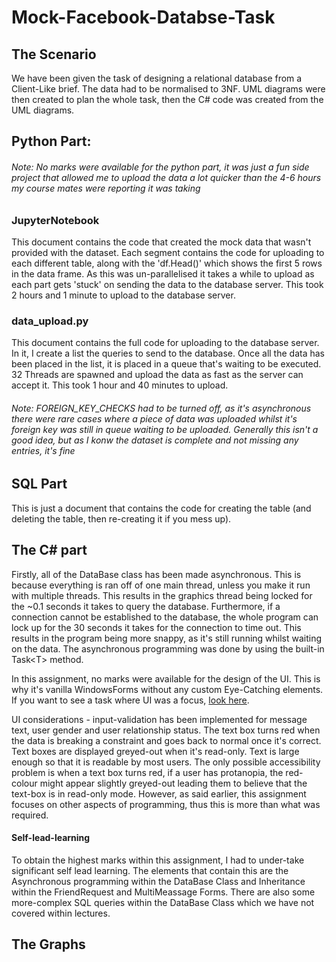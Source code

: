 
# Mock-Facebook-Databse-Task

## The Scenario
We have been given the task of designing a relational database from a Client-Like brief. The data had to be normalised to 3NF. UML diagrams were then created to plan the whole task, then the C# code was created from the UML diagrams. 

## Python Part:
###### Note: No marks were available for the python part, it was just a fun side project that allowed me to upload the data a lot quicker than the 4-6 hours my course mates were reporting it was taking
### JupyterNotebook
This document contains the code that created the mock data that wasn't provided with the dataset. Each segment contains the code for uploading to each different table, along with the 'df.Head()' which shows the first 5 rows in the data frame. As this was un-parallelised it takes a while to upload as each part gets 'stuck' on sending the data to the database server. This took 2 hours and 1 minute to upload to  the database server.

### data_upload.py
This document contains the full code for uploading to the database server. In it, I create a list the queries to send to the database. Once all the data has been placed in the list, it is placed in a queue that's waiting to be executed. 32 Threads are spawned and upload the data as fast as the server can accept it. This took 1 hour and 40 minutes to upload.
###### Note: FOREIGN_KEY_CHECKS had to be turned off, as it's asynchronous there were rare cases where a piece of data was uploaded whilst it's foreign key was still in queue waiting to be uploaded. Generally this isn't a good idea, but as I konw the dataset is complete and not missing any entries, it's fine
## SQL Part
This is just a document that contains the code for creating the table (and deleting the table, then re-creating it if you mess up).

## The C# part
Firstly, all of the DataBase class has been made asynchronous. This is because everything is ran off of one main thread, unless you make it run with multiple threads. This results in the graphics thread being locked for the ~0.1 seconds it takes to query the database. Furthermore, if a connection cannot be established to the database, the whole program can lock up for the 30 seconds it takes for the connection to time out. This results in the program being more snappy, as it's still running whilst waiting on the data. The asynchronous programming was done by using the built-in Task\<T\> method. 

In this assignment, no marks were available for the design of the UI. This is why it's vanilla WindowsForms without any custom Eye-Catching elements. If you want to see a task where UI was a focus, [look here](https://github.com/mbruty/AirBnb-DataVisualisation).

UI considerations - input-validation has been implemented for message text, user gender and user relationship status. The text box turns red when the data is breaking a constraint and goes back to normal once it's correct. Text boxes are displayed greyed-out when it's read-only. Text is large enough so that it is readable by most users. The only possible accessibility problem is when a text box turns red, if a user has protanopia, the red-colour might appear slightly greyed-out leading them to believe that the text-box is in read-only mode. However, as said earlier, this assignment focuses on other aspects of programming, thus this is more than what was required.
#### Self-lead-learning
To obtain the highest marks within this assignment, I had to under-take significant self lead learning. The elements that contain this are the Asynchronous programming within the DataBase Class and Inheritance within the FriendRequest and MultiMeassage Forms. There are also some more-complex SQL queries within the DataBase Class which we have not covered within lectures.

## The Graphs
